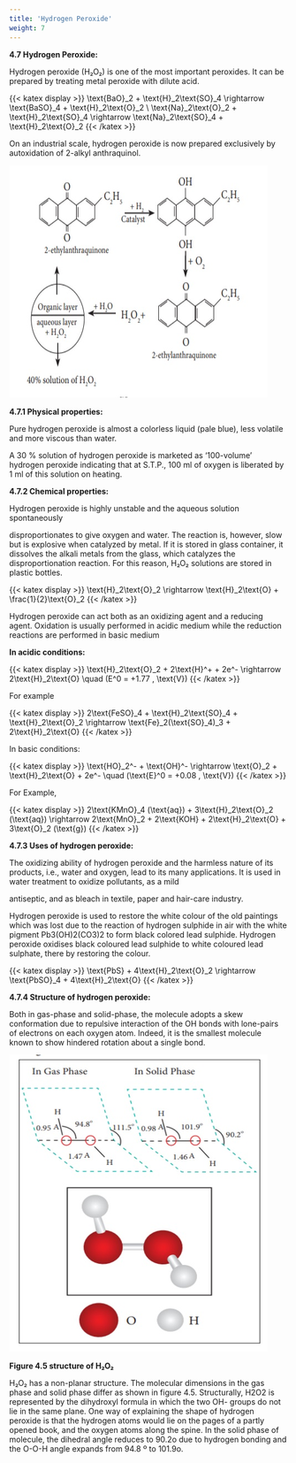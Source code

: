 ```yaml
---
title: 'Hydrogen Peroxide'
weight: 7
---
```



**4.7 Hydrogen Peroxide:**

Hydrogen peroxide (H₂O₂) is one of the most important peroxides. It can be prepared by treating metal peroxide with dilute acid.

{{< katex display >}}
\text{BaO}_2 + \text{H}_2\text{SO}_4 \rightarrow \text{BaSO}_4 + \text{H}_2\text{O}_2 \\
\text{Na}_2\text{O}_2 + \text{H}_2\text{SO}_4 \rightarrow \text{Na}_2\text{SO}_4 + \text{H}_2\text{O}_2
{{< /katex >}}


On an industrial scale, hydrogen peroxide is now prepared exclusively by autoxidation of 2-alkyl anthraquinol.

![molecule structure](ten.jpg)

**4.7.1 Physical properties:**

Pure hydrogen peroxide is almost a colorless liquid (pale blue), less volatile and more viscous than water.

A 30 % solution of hydrogen peroxide is marketed as ‘100-volume’ hydrogen peroxide indicating that at S.T.P., 100 ml of oxygen is liberated by 1 ml of this solution on heating.

**4.7.2 Chemical properties:**

Hydrogen peroxide is highly unstable and the aqueous solution spontaneously




  

disproportionates to give oxygen and water. The reaction is, however, slow but is explosive when catalyzed by metal. If it is stored in glass container, it dissolves the alkali metals from the glass, which catalyzes the disproportionation reaction. For this reason, H₂O₂ solutions are stored in plastic bottles.

{{< katex display >}}
\text{H}_2\text{O}_2 \rightarrow \text{H}_2\text{O} + \frac{1}{2}\text{O}_2
{{< /katex >}}


Hydrogen peroxide can act both as an oxidizing agent and a reducing agent. Oxidation is usually performed in acidic medium while the reduction reactions are performed in basic medium

**In acidic conditions:**

{{< katex display >}}
\text{H}_2\text{O}_2 + 2\text{H}^+ + 2e^- \rightarrow 2\text{H}_2\text{O} \quad (E^0 = +1.77 \, \text{V})
{{< /katex >}}


For example

{{< katex display >}}
2\text{FeSO}_4 + \text{H}_2\text{SO}_4 + \text{H}_2\text{O}_2 \rightarrow \text{Fe}_2(\text{SO}_4)_3 + 2\text{H}_2\text{O}
{{< /katex >}}


In basic conditions:

{{< katex display >}}
\text{HO}_2^- + \text{OH}^- \rightarrow \text{O}_2 + \text{H}_2\text{O} + 2e^- \quad (\text{E}^0 = +0.08 \, \text{V})
{{< /katex >}}


For Example,

{{< katex display >}}
2\text{KMnO}_4 (\text{aq}) + 3\text{H}_2\text{O}_2 (\text{aq}) \rightarrow 2\text{MnO}_2 + 2\text{KOH} + 2\text{H}_2\text{O} + 3\text{O}_2 (\text{g})
{{< /katex >}}


**4.7.3 Uses of hydrogen peroxide:**

The oxidizing ability of hydrogen peroxide and the harmless nature of its products, i.e., water and oxygen, lead to its many applications. It is used in water treatment to oxidize pollutants, as a mild  

antiseptic, and as bleach in textile, paper and hair-care industry.

Hydrogen peroxide is used to restore the white colour of the old paintings which was lost due to the reaction of hydrogen sulphide in air with the white pigment Pb3(OH)2(CO3)2 to form black colored lead sulphide. Hydrogen peroxide oxidises black coloured lead sulphide to white coloured lead sulphate, there by restoring the colour.

{{< katex display >}}
\text{PbS} + 4\text{H}_2\text{O}_2 \rightarrow \text{PbSO}_4 + 4\text{H}_2\text{O}
{{< /katex >}}


**4.7.4 Structure of hydrogen peroxide:**

Both in gas-phase and solid-phase, the molecule adopts a skew conformation due to repulsive interaction of the OH bonds with lone-pairs of electrons on each oxygen atom. Indeed, it is the smallest molecule known to show hindered rotation about a single bond.

![structure of H₂O₂](eleven.jpg)

**Figure 4.5 structure of H₂O₂**

  

H₂O₂ has a non-planar structure. The molecular dimensions in the gas phase and solid phase differ as shown in figure 4.5. Structurally, H2O2 is represented by the dihydroxyl formula in which the two OH- groups do not lie in the same plane. One way of explaining the shape of hydrogen peroxide is that the hydrogen atoms would lie on the pages of a partly opened book, and the oxygen atoms along the spine. In the solid phase of molecule, the dihedral angle reduces to 90.2o due to hydrogen bonding and the O-O-H angle expands from 94.8 º to 101.9o.